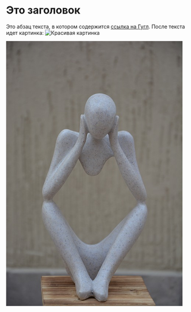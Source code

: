 <h1>Это заголовок</h1>

<p>
    Это абзац текста, в котором содержится 
    <a href="http://google.com/">ссылка на Гугл</a>. 
    После текста идет картинка:

<img src="http://lorempixel.com/200/150/cats/" alt="Красивая картинка">

![fenbpv](autism-3759586_960_720.jpg)
